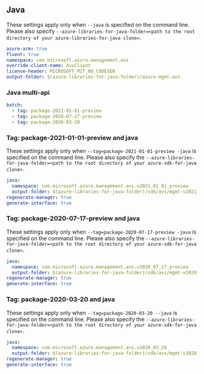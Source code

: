 ## Java

These settings apply only when `--java` is specified on the command line.
Please also specify `--azure-libraries-for-java-folder=<path to the root directory of your azure-libraries-for-java clone>`.

``` yaml $(java)
azure-arm: true
fluent: true
namespace: com.microsoft.azure.management.avs
override-client-name: AvsClient
license-header: MICROSOFT_MIT_NO_CODEGEN
output-folder: $(azure-libraries-for-java-folder)/azure-mgmt-avs
```

### Java multi-api

``` yaml $(java) && $(multiapi)
batch:
  - tag: package-2021-01-01-preview
  - tag: package-2020-07-17-preview
  - tag: package-2020-03-20
```

### Tag: package-2021-01-01-preview and java

These settings apply only when `--tag=package-2021-01-01-preview -java` is specified on the command line.
Please also specify the `--azure-libraries-for-java-folder=<path to the root directory of your azure-sdk-for-java clone>`.

``` yaml $(tag) == 'package-2021-01-01-preview' && $(java) && $(multiapi)
java:
  namespace: com.microsoft.azure.management.avs.v2021_01_01_preview
  output-folder: $(azure-libraries-for-java-folder)/sdk/avs/mgmt-v2021_01_01_preview
regenerate-manager: true
generate-interface: true
```

### Tag: package-2020-07-17-preview and java

These settings apply only when `--tag=package-2020-07-17-preview -java` is specified on the command line.
Please also specify the `--azure-libraries-for-java-folder=<path to the root directory of your azure-sdk-for-java clone>`.

``` yaml $(tag) == 'package-2020-07-17-preview' && $(java) && $(multiapi)
java:
  namespace: com.microsoft.azure.management.avs.v2020_07_17_preview
  output-folder: $(azure-libraries-for-java-folder)/sdk/avs/mgmt-v2020_07_17_preview
regenerate-manager: true
generate-interface: true
```

### Tag: package-2020-03-20 and java

These settings apply only when `--tag=package-2020-03-20 --java` is specified on the command line.
Please also specify the `--azure-libraries-for-java-folder=<path to the root directory of your azure-sdk-for-java clone>`.

``` yaml $(tag) == 'package-2020-03-20' && $(java) && $(multiapi)
java:
  namespace: com.microsoft.azure.management.avs.v2020_03_20
  output-folder: $(azure-libraries-for-java-folder)/sdk/avs/mgmt-v2020_03_20
regenerate-manager: true
generate-interface: true
```
